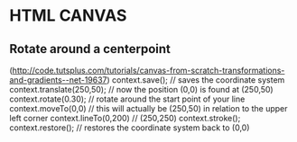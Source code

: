 # HTML CANVAS

## Rotate around a centerpoint
(http://code.tutsplus.com/tutorials/canvas-from-scratch-transformations-and-gradients--net-19637)
context.save(); // saves the coordinate system
context.translate(250,50); // now the position (0,0) is found at (250,50)
context.rotate(0.30); // rotate around the start point of your line
context.moveTo(0,0) // this will actually be (250,50) in relation to the upper left corner
context.lineTo(0,200) // (250,250)
context.stroke();
context.restore(); // restores the coordinate system back to (0,0)
